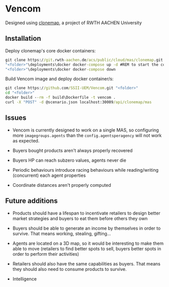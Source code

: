 # Vencom

Designed using [clonemap](https://git.rwth-aachen.de/acs/public/cloud/mas/clonemap), a project of RWTH AACHEN University

## Installation

Deploy clonemap's core docker containers:

```cmd
git clone https://git.rwth-aachen.de/acs/public/cloud/mas/clonemap.git "<folder>"
"<folder>"\deployments\docker docker-compose up -d #REM to start the containers
"<folder>"\deployments\docker docker-compose down
```

Build Vencom image and deploy docker container/s:

```cmd
git clone https://github.com/SSII-UEM/Vencom.git "<folder>"
cd "<folder>"
docker build --rm -f build\Dockerfile -t vencom .
curl -X "POST" -d @scenario.json localhost:30009/api/clonemap/mas
```

## Issues

* Vencom is currently designed to work on a single MAS, so configuring more `imagegroups.agents` than the `config.agentsperagency` will not work as expected.

* Buyers bought products aren't always properly recovered

* Buyers HP can reach subzero values, agents never die

* Periodic behaviours introduce racing behaviours while reading/writing (concurrent) each agent properties

* Coordinate distances aren't properly computed

## Future additions

* Products should have a lifespan to incentivate retailers to design better market strategies and buyers to eat them before others they own

* Buyers should be able to generate an income by themselves in order to survive. That means working, stealing, gifting...

* Agents are located on a 3D map, so it would be interesting to make them able to move (retailers to find better spots to sell, buyers better spots in order to perform their activities)

* Retailers should also have the same capabilities as buyers. That means they should also need to consume products to survive.

* Intelligence